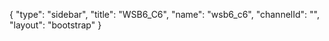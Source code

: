 {
    "type": "sidebar",
    "title": "WSB6_C6",
    "name": "wsb6_c6",
    "channelId": "",
    "layout": "bootstrap"
}